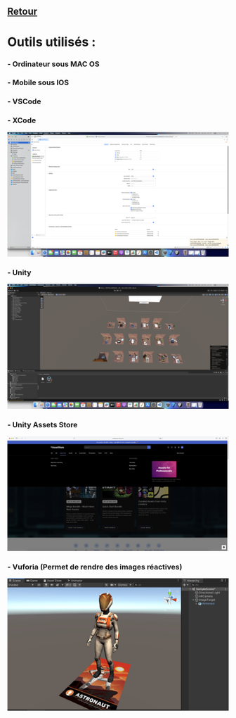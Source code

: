## [Retour](/Readme.md)

# Outils utilisés :

### - Ordinateur sous MAC OS
### - Mobile sous IOS
### - VSCode
### - XCode
 
<img src="/Images/capture_xcode.PNG" alt="XCode" width="700">

### - Unity
 
<img src="/Images/capture_unity.PNG" alt="Unity" width="700">

### - Unity Assets Store

<img src="/Images/capture_assets_store.png" alt="Unity" width="700">

### - Vuforia (Permet de rendre des images réactives)

<img src="/Images/vuforia_screen.png" alt="vuforia" width="700">


